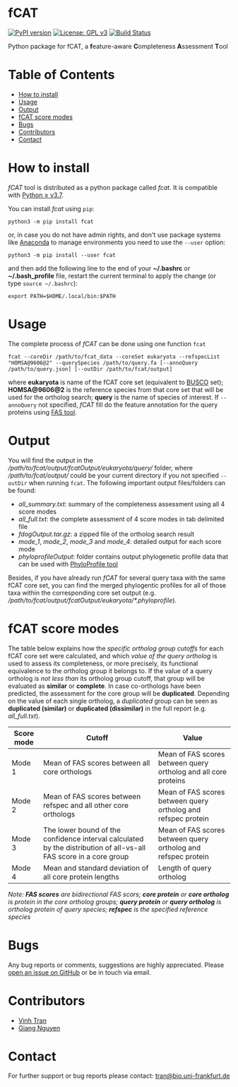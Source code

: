 # fCAT
[![PyPI version](https://badge.fury.io/py/fcat.svg)](https://pypi.org/project/fcat/)
[![License: GPL v3](https://img.shields.io/badge/License-GPLv3-blue.svg)](https://www.gnu.org/licenses/gpl-3.0)
[![Build Status](https://travis-ci.com/BIONF/fCAT.svg?branch=main)](https://travis-ci.com/BIONF/fCAT)

Python package for fCAT, a **f**eature-aware **C**ompleteness **A**ssessment **T**ool

# Table of Contents
* [How to install](#how-to-install)
* [Usage](#usage)
* [Output](#output)
* [fCAT score modes](#fcat-score-modes)
* [Bugs](#bugs)
* [Contributors](#contributors)
* [Contact](#contact)

# How to install

*fCAT* tool is distributed as a python package called *fcat*. It is compatible with [Python ≥ v3.7](https://www.python.org/downloads/).

You can install *fcat* using `pip`:
```
python3 -m pip install fcat
```

or, in case you do not have admin rights, and don't use package systems like [Anaconda](https://docs.conda.io/projects/conda/en/latest/user-guide/install/) to manage environments you need to use the `--user` option:
```
python3 -m pip install --user fcat
```

and then add the following line to the end of your **~/.bashrc** or **~/.bash_profile** file, restart the current terminal to apply the change (or type `source ~/.bashrc`):

```
export PATH=$HOME/.local/bin:$PATH
```

# Usage

The complete process of *fCAT* can be done using one function `fcat`
```
fcat --coreDir /path/to/fcat_data --coreSet eukaryota --refspecList "HOMSA@9606@2" --querySpecies /path/to/query.fa [--annoQuery /path/to/query.json] [--outDir /path/to/fcat/output]
```

where **eukaryota** is name of the fCAT core set (equivalent to [BUSCO](https://busco.ezlab.org/) set); **HOMSA@9606@2** is the reference species from that core set that will be used for the ortholog search; **query** is the name of species of interest. If `--annoQuery` not specified, *fCAT* fill do the feature annotation for the query proteins using [FAS tool](https://github.com/BIONF/FAS).

# Output
You will find the output in the */path/to/fcat/output/fcatOutput/eukaryota/query/* folder, where */path/to/fcat/output/* could be your current directory if you not specified `--outDir` when running `fcat`. The following important output files/folders can be found:

- *all_summary.txt*: summary of the completeness assessment using all 4 score modes
- *all_full.txt*: the complete assessment of 4 score modes in tab delimited file
- *fdogOutput.tar.gz*: a zipped file of the ortholog search result
- *mode_1*, *mode_2*, *mode_3* and *mode_4*: detailed output for each score mode
- *phyloprofileOutput*: folder contains output phylogenetic profile data that can be used with [PhyloProfile tool](https://github.com/BIONF/PhyloProfile)

Besides, if you have already run *fCAT* for several query taxa with the same fCAT core set, you can find the merged phylogentic profiles for all of those taxa within the corresponding core set output (e.g. _/path/to/fcat/output/fcatOutput/eukaryota/*.phyloprofile_).

# fCAT score modes

The table below explains how the *specific ortholog group cutoffs* for each fCAT core set were calculated, and which *value of the query ortholog* is used to assess its completeness, or more precisely, its functional equivalence to the ortholog group it belongs to. If the value of a query ortholog is *not less than* its ortholog group cutoff, that group will be evaluated as **similar** or **complete**. In case co-orthologs have been predicted, the assessment for the core group will be **duplicated**. Depending on the value of each single ortholog, a *duplicated* group can be seen as **duplicated (similar)** or **duplicated (dissimilar)** in the full report (e.g. *all_full.txt*).

| Score mode | Cutoff | Value |
|---|---|---|
| Mode 1 | Mean of FAS scores between all core orthologs | Mean of FAS scores between query ortholog and all core proteins |
| Mode 2 | Mean of FAS scores between refspec and all other core orthologs | Mean of FAS scores between query ortholog and refspec protein |
| Mode 3 | The lower bound of the confidence interval calculated by the distribution of all-vs-all FAS score in a core group | Mean of FAS scores between query ortholog and refspec protein |
| Mode 4 | Mean and standard deviation of all core protein lengths | Length of query ortholog |

*Note: __FAS scores__ are bidirectional FAS scors; __core protein__ or __core ortholog__ is protein in the core ortholog groups; __query protein__ or __query ortholog__ is ortholog protein of query species; __refspec__ is the specified reference species*

# Bugs
Any bug reports or comments, suggestions are highly appreciated. Please [open an issue on GitHub](https://github.com/BIONF/fCAT/issues/new) or be in touch via email.

# Contributors
- [Vinh Tran](https://github.com/trvinh)
- [Giang Nguyen](https://github.com/giangnguyen0709)

# Contact
For further support or bug reports please contact: tran@bio.uni-frankfurt.de
